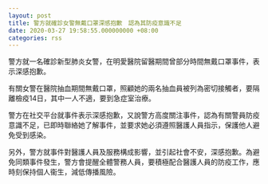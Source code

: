 ```yaml
---
layout: post
title: 警方就確診女警無戴口罩深感抱歉　認為其防疫意識不足
date: 2020-03-27 19:58:55.000000000 +08:00
categories: rss
---
```


警方就一名確診新型肺炎女警，在明愛醫院留醫期間曾部分時間無戴口罩事件，表示深感抱歉。

有關女警在醫院抽血期間無戴口罩，照顧她的兩名抽血員被列為密切接觸者，要隔離檢疫14日，其中一人不適，要到急症室治療。

警方在社交平台就事件表示深感抱歉，又說警方高度關注事件，認為有關警員防疫意識不足，已即時聯絡她了解事件，並要求她必須遵照醫護人員指示，保護他人避免受到感染。

另外，警方就事件對醫護人員及服務構成影響，並引起社會不安，深感抱歉。為避免同類事件發生，警方會提醒全體警務人員，要積極配合醫護人員的防疫工作，應時刻保持個人衞生，減低傳播風險。
